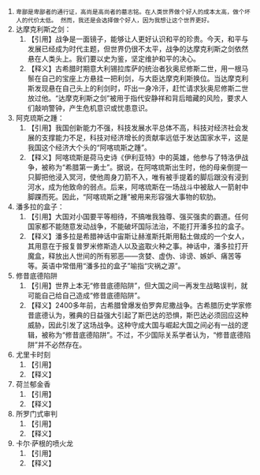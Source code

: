 1. `卑鄙是卑鄙者的通行证，高尚是高尚者的墓志铭。在人类世界做个好人的成本太高，做个坏人的代价太低。 然而，我还是会选择做个好人，因为我想让这个世界更好。`
2. 达摩克利斯之剑：
   1. 【引用】战争是一面镜子，能够让人更好认识和平的珍贵。今天，和平与发展已经成为时代主题，但世界仍很不太平，战争的达摩克利斯之剑依然悬在人类头上。我们要以史为鉴，坚定维护和平的决心。
   2. 【释义】古希腊时期意大利锡拉库萨的统治者狄奥尼修斯二世，用一根马鬃在自己的宝座上方悬挂一把利剑，与大臣达摩克利斯换位。当达摩克利斯发现悬在自己头上的利剑时，吓出一身冷汗，赶忙请求狄奥尼修斯二世放过他。“达摩克利斯之剑”被用于指代安静祥和背后暗藏的风险，要求人们敲响警钟，产生危机意识或忧患意识。
3. 阿克琉斯之踵：
   1. 【引用】我国创新能力不强，科技发展水平总体不高，科技对经济社会发展的支撑能力不足，科技对经济增长的贡献率远低于发达国家水平，这是我国这个经济大个头的“阿喀琉斯之踵”。
   2. 【释义】阿喀琉斯是荷马史诗《伊利亚特》中的英雄，他参与了特洛伊战争，被称为“希腊第一勇士”。据说，在阿喀琉斯出生时，他的母亲倒提一只脚把他浸入冥河，使他周身刀箭不入，唯有被手提着的脚后跟没有浸到河水，成为他致命的弱点。后来，阿喀琉斯在一场战斗中被敌人一箭射中脚踝而死。因此，“阿喀琉斯之踵”被用来形容强大事物的软肋。
4. 潘多拉的盒子：
   1. 【引用】大国对小国要平等相待，不搞唯我独尊、强买强卖的霸道。任何国家都不能随意发动战争，不能破坏国际法治，不能打开潘多拉的盒子。
   2. 【释义】潘多拉是希腊神话中宙斯让赫淮斯托斯用黏土做成的一个女人，其用意在于报复普罗米修斯造人以及盗取火种之事。神话中，潘多拉打开魔盒，释放出人世间的所有邪恶——贪婪、虚伪、诽谤、嫉妒、痛苦等等。英语中常借用“潘多拉的盒子”喻指“灾祸之源”。
5. 修昔底德陷阱
   1. 【引用】世界上本无“修昔底德陷阱”，但大国之间一再发生战略误判，就可能自己给自己造成“修昔底德陷阱”。
   2. 【释义】2400多年前，古希腊曾爆发伯罗奔尼撒战争。古希腊历史学家修昔底德认为，雅典的日益强大引起了斯巴达的恐惧，斯巴达必须回应这种威胁，因此引发了这场战争。这种守成大国与崛起大国之间必有一战的逻辑，被称为“修昔底德陷阱”。不过，不少国际关系学者认为，“修昔底德陷阱”并不必然存在。
6. 尤里卡时刻
   1. 【引用】
   2. 【释义】
7. 荷兰郁金香
   1. 【引用】
   2. 【释义】
8. 所罗门式审判
   1. 【引用】
   2. 【释义】
9. 卡尔·萨根的喷火龙
   1. 【引用】
   2. 【释义】
